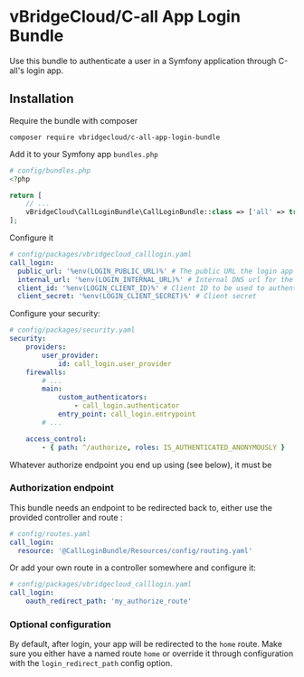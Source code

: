 # vBridgeCloud/C-all App Login Bundle

Use this bundle to authenticate a user in a Symfony application through C-all's login app.

## Installation

Require the bundle with composer
```
composer require vbridgecloud/c-all-app-login-bundle
```
Add it to your Symfony app `bundles.php`
```php
# config/bundles.php
<?php

return [
    // ...
    vBridgeCloud\CallLoginBundle\CallLoginBundle::class => ['all' => true],
];
```
Configure it
```yaml
# config/packages/vbridgecloud_calllogin.yaml
call_login:
  public_url: '%env(LOGIN_PUBLIC_URL)%' # The public URL the login app is available through
  internal_url: '%env(LOGIN_INTERNAL_URL)%' # Internal DNS url for the login app
  client_id: '%env(LOGIN_CLIENT_ID)%' # Client ID to be used to authenticate
  client_secret: '%env(LOGIN_CLIENT_SECRET)%' # Client secret
```
Configure your security:
```yaml
# config/packages/security.yaml
security:
    providers:
        user_provider:
            id: call_login.user_provider
    firewalls:
        # ...
        main:
            custom_authenticators:
                - call_login.authenticator
            entry_point: call_login.entrypoint
        # ...

    access_control:
        - { path: ^/authorize, roles: IS_AUTHENTICATED_ANONYMOUSLY }
```
Whatever authorize endpoint you end up using (see below), it must be

### Authorization endpoint
This bundle needs an endpoint to be redirected back to, either use the provided controller and route :
```yaml
# config/routes.yaml
call_login:
  resource: '@CallLoginBundle/Resources/config/routing.yaml'
```

Or add your own route in a controller somewhere and configure it:
```yaml
# config/packages/vbridgecloud_calllogin.yaml
call_login:
    oauth_redirect_path: 'my_authorize_route'
```

### Optional configuration
By default, after login, your app will be redirected to the `home` route. Make sure you either have a named route `home` or override it through configuration with the `login_redirect_path` config option.
